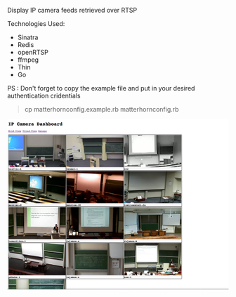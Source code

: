 Display IP camera feeds retrieved over RTSP

Technologies Used:
- Sinatra
- Redis
- openRTSP
- ffmpeg
- Thin
- Go

PS : Don't forget to copy the example file and put in your desired authentication cridentials
> cp matterhornconfig.example.rb matterhornconfig.rb

![Alt text](public/screenshots/dashboard.png "IP Dashboard Screenshot")